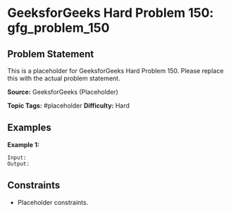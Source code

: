 # GeeksforGeeks Hard Problem 150: gfg_problem_150

## Problem Statement

This is a placeholder for GeeksforGeeks Hard Problem 150.
Please replace this with the actual problem statement.

**Source:** GeeksforGeeks (Placeholder)

**Topic Tags:** #placeholder
**Difficulty:** Hard

## Examples

**Example 1:**

```
Input:
Output:
```

## Constraints

- Placeholder constraints.
